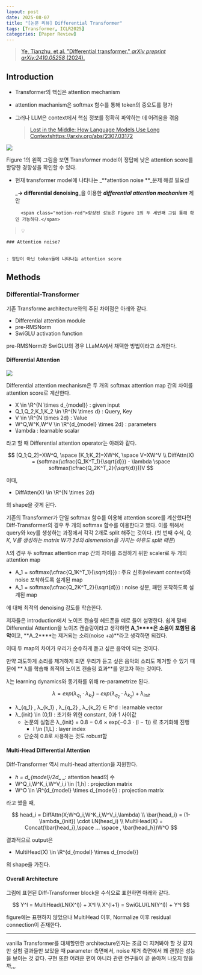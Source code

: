 ```yaml
---
layout: post
date: 2025-08-07
title: "[논문 리뷰] Differential Transformer"
tags: [Transformer, ICLR2025]
categories: [Paper Review]
---
```


> [Ye, Tianzhu, et al. "Differential transformer." ](https://arxiv.org/abs/2410.05258)[_arXiv preprint arXiv:2410.05258_](https://arxiv.org/abs/2410.05258)[ (2024).](https://arxiv.org/abs/2410.05258)



## Introduction

- Transformer의 핵심은 attention mechanism
- attention machanism은 softmax 함수를 통해 token의 중요도를 평가
- 그러나 LLM은 context에서 핵심 정보를 정확히 파악하는 데 어려움을 겪음

	> [Lost in the Middle: How Language Models Use Long Contextshttps://arxiv.org/abs/2307.03172](https://arxiv.org/abs/2307.03172)


![](https://prod-files-secure.s3.us-west-2.amazonaws.com/542b861c-36a8-4051-84e5-8804b6728dba/9083ea56-691a-4752-ae26-47f403431ac8/image.png?X-Amz-Algorithm=AWS4-HMAC-SHA256&X-Amz-Content-Sha256=UNSIGNED-PAYLOAD&X-Amz-Credential=ASIAZI2LB46637EOEJMJ%2F20250918%2Fus-west-2%2Fs3%2Faws4_request&X-Amz-Date=20250918T032226Z&X-Amz-Expires=3600&X-Amz-Security-Token=IQoJb3JpZ2luX2VjEDgaCXVzLXdlc3QtMiJHMEUCIDNeCU4iR%2Ff%2BGEOqHtQCXfU3oXmLU5ZOx5aKVTa1FA1mAiEAsFzo8a6p1ZFNY9jMI7WM%2FLORnXfeM1LzzDLERUXlWr8qiAQIsf%2F%2F%2F%2F%2F%2F%2F%2F%2F%2FARAAGgw2Mzc0MjMxODM4MDUiDDo2c%2FOgUZ9FHvFjgCrcA%2BOObX80jEL7I%2FeA0CfMRRS1SSWAibYIx6L37m9dpMHs4zSkIxRhDZ8yRao0isz0pZ6iowYm0RuJnC2uoNO%2Br5AT%2FdtgHw6BRIZISfv7djagqVhOJIqya42vW9OWU3pGV%2Bm3rxdo%2BLhbZVkADoUt6T9TcsgpJ9zNXjK2nHXKBRskctOhY7G%2BJKYjBbC7vigstxvoiGaFWm04m4HgZ%2F3W8atUjJ8a6OG4rOjnRD7L%2BYJ66VgTQwvmlQ6x6dy5seUZW5fw1I7veZWdx%2FTS59DsiSG%2B6rw6cOjBsJscqebSDx9aIU%2F%2BO7ZSrPWWRGvLnrHbyw8Uz7XQMKkKWJ6UhNkzhS5kZENioepT9YOG%2Bf4%2B0UdtY6PhSK4PogiuMCVTEgi3f21EjgA6O2fgqochTXP7kCWJ9vcdJ%2FOKYjNpctbck4rpRqFbATWBNuIgT4Hy9dzK41S1FyCZuowwsqcVXV1xrSZ3VNSVpl%2FIrXG2S5ox6jdI4DAJ1X8yFBVTPfP%2FaZdc3YKdku%2FV4hSDZ7z18Mk9EibH56fQmD4eDX9h2SS%2F2jCsL0O%2FSklvVGsH6iwTFhXYAoIngZkPcsdNlpbyCki5XqkquFQndvZvx5enuK0duQ1FWMYO1K%2FHz1Jkf887MN2YrcYGOqUB9sE%2B7KuKu0D0Red5ah366fRRRtjIYELemYFr%2FQ8nfwxONKVEmmjo%2Fdlv8IuTAsRi75R56ArSROVUlgjfactmEZhuQMYsOGHJ2pgtvEalVkQs%2FOpp2LUhZ%2Fm18%2BzU00Y8Qe4AdCv9dKmCdvwMzfTru3cxra5je7Pmrgz6XdtTrRsmfu%2B3B28R53ENfjJijP%2FQ%2FprtRCAbHmA%2BMxOhXxqrVWcSWzOC&X-Amz-Signature=3c9286c32dff419beca42e499b20d4979814d3a96c4ef603bd29c13f87a70d54&X-Amz-SignedHeaders=host&x-amz-checksum-mode=ENABLED&x-id=GetObject)


Figure 1의 왼쪽 그림을 보면 Transformer model이 정답에 낮은 attention score를 할당한 경향성을 확인할 수 있다.

- 현재 transformer model에 나타나는 _**attention noise **_문제 해결 필요성

	_**→ differential denoising**_을 이용한 _**differential attention mechanism**_ 제안


		<span class="notion-red">향상된 성능은 Figure 1의 두 세번째 그림 통해 확인 가능하다.</span>


> 💡 


	### Attention noise?


	: 정답이 아닌 token들에 나타나는 attention score



## Methods



### Differential-Transformer


기존 Transforme architecture와의 주된 차이점은 아래와 같다.

- Differential attention module
- pre-RMSNorm
- SwiGLU activation function

pre-RMSNorm과 SwiGLU의 경우 LLaMA에서 채택한 방법이라고 소개한다.



#### Differential Attention


![](https://prod-files-secure.s3.us-west-2.amazonaws.com/542b861c-36a8-4051-84e5-8804b6728dba/116d70b2-1963-4810-9167-f4c7d8a06e8f/image.png?X-Amz-Algorithm=AWS4-HMAC-SHA256&X-Amz-Content-Sha256=UNSIGNED-PAYLOAD&X-Amz-Credential=ASIAZI2LB46637EOEJMJ%2F20250918%2Fus-west-2%2Fs3%2Faws4_request&X-Amz-Date=20250918T032226Z&X-Amz-Expires=3600&X-Amz-Security-Token=IQoJb3JpZ2luX2VjEDgaCXVzLXdlc3QtMiJHMEUCIDNeCU4iR%2Ff%2BGEOqHtQCXfU3oXmLU5ZOx5aKVTa1FA1mAiEAsFzo8a6p1ZFNY9jMI7WM%2FLORnXfeM1LzzDLERUXlWr8qiAQIsf%2F%2F%2F%2F%2F%2F%2F%2F%2F%2FARAAGgw2Mzc0MjMxODM4MDUiDDo2c%2FOgUZ9FHvFjgCrcA%2BOObX80jEL7I%2FeA0CfMRRS1SSWAibYIx6L37m9dpMHs4zSkIxRhDZ8yRao0isz0pZ6iowYm0RuJnC2uoNO%2Br5AT%2FdtgHw6BRIZISfv7djagqVhOJIqya42vW9OWU3pGV%2Bm3rxdo%2BLhbZVkADoUt6T9TcsgpJ9zNXjK2nHXKBRskctOhY7G%2BJKYjBbC7vigstxvoiGaFWm04m4HgZ%2F3W8atUjJ8a6OG4rOjnRD7L%2BYJ66VgTQwvmlQ6x6dy5seUZW5fw1I7veZWdx%2FTS59DsiSG%2B6rw6cOjBsJscqebSDx9aIU%2F%2BO7ZSrPWWRGvLnrHbyw8Uz7XQMKkKWJ6UhNkzhS5kZENioepT9YOG%2Bf4%2B0UdtY6PhSK4PogiuMCVTEgi3f21EjgA6O2fgqochTXP7kCWJ9vcdJ%2FOKYjNpctbck4rpRqFbATWBNuIgT4Hy9dzK41S1FyCZuowwsqcVXV1xrSZ3VNSVpl%2FIrXG2S5ox6jdI4DAJ1X8yFBVTPfP%2FaZdc3YKdku%2FV4hSDZ7z18Mk9EibH56fQmD4eDX9h2SS%2F2jCsL0O%2FSklvVGsH6iwTFhXYAoIngZkPcsdNlpbyCki5XqkquFQndvZvx5enuK0duQ1FWMYO1K%2FHz1Jkf887MN2YrcYGOqUB9sE%2B7KuKu0D0Red5ah366fRRRtjIYELemYFr%2FQ8nfwxONKVEmmjo%2Fdlv8IuTAsRi75R56ArSROVUlgjfactmEZhuQMYsOGHJ2pgtvEalVkQs%2FOpp2LUhZ%2Fm18%2BzU00Y8Qe4AdCv9dKmCdvwMzfTru3cxra5je7Pmrgz6XdtTrRsmfu%2B3B28R53ENfjJijP%2FQ%2FprtRCAbHmA%2BMxOhXxqrVWcSWzOC&X-Amz-Signature=267daa1d798355d7f441cb8bfa4cfef541de8fbb11ba08c3f8353f41f043b2fb&X-Amz-SignedHeaders=host&x-amz-checksum-mode=ENABLED&x-id=GetObject)


Differential attention mechanism은 두 개의 softmax attention map 간의 차이를 attention score로 계산한다.

- X \in \R^{N \times d\_{model}} : given input
- Q\_1,Q\_2,K\_1,K\_2 \in \R^{N \times d} : Query, Key
- V \in \R^{N \times 2d} : Value
- W^Q,W^K,W^V \in \R^{d\_{model} \times 2d} : parameters
- \lambda : learnable scalar

라고 할 때 Differential attention operator는 아래와 같다.


$$
[Q_1;Q_2]=XW^Q, \space [K_1;K_2]=XW^K, \space V=XW^V \\
DiffAttn(X) = (softmax(\cfrac{Q_1K^T_1}{\sqrt{d}}) - \lambda \space softmax(\cfrac{Q_2K^T_2}{\sqrt{d}}))V
$$


이때,

- DiffAtten(X) \in \R^{N \times 2d}

의 shape을 갖게 된다.


기존의 Transformer가 단일 softmax 함수를 이용해 attention score를 계산했다면 Diff-Transformer의 경우 두 개의 softmax 함수를 이용한다고 했다. 이를 위해서 query와 key를 생성하는 과정에서 각각 2개로 split 해주는 것이다. <span class="notion-red">(첫 번째 수식, </span><span class="notion-red">_Q, K, V를 생성하는 matrix W가 2d의 dismension을 가지는 이유도 split 때문_</span><span class="notion-red">)</span>


 λ의 경우 두 softmax attention map 간의 차이를 조정하기 위한 scaler로 두 개의 attention map

- A\_1 = softmax(\cfrac{Q\_1K^T\_1}{\sqrt{d}}) : 주요 신호(relevant context)와 noise 포착하도록 설계된 map
- A\_1 = softmax(\cfrac{Q\_2K^T\_2}{\sqrt{d}}) : noise 성분, 패턴 포착하도록 설계된 map 

에 대해 최적의 denoising 강도를 학습한다.


저자들은 introduction에서 노이즈 캔슬링 헤드폰을 예로 들어 설명한다. 쉽게 말해 Differential Attention을 노이즈 캔슬링이라고 생각하면 **A\_1****은 소음이 포함된 음악**이고, **A\_2****는 제거되는 소리(noise +a)**라고 생각하면 되겠다. 


이때 두 map의 차이가 우리가 순수하게 듣고 싶은 음악이 되는 것이다. 


만약 과도하게 소리를 제거하게 되면 우리가 듣고 싶은 음악의 소리도 제거할 수 있기 때문에 ** λ를 학습해 최적의 노이즈 캔슬링 효과**를 얻고자 하는 것이다.


λ는 learning dynamics와 동기화를 위해 re-parametrize 된다.


$$
\lambda = exp(\lambda_{q_1} \cdot \lambda_{k_1}) - exp(\lambda_{q_2} \cdot \lambda_{k_2}) + \lambda_{init}
$$

- λ\_{q\_1} , λ\_{k\_1} , λ\_{q\_2} , λ\_{k\_2} ∈ R^d : learnable vector
- λ\_{init} \in (0,1) : 초기화 위한 constant, 0과 1 사이값
	- 논문의 실험은 λ\_{init} = 0.8 − 0.6 × exp(−0.3 · (l − 1)) 로 초기화해 진행
		- l \in [1,L] : layer index
	- 단순히 0.8로 사용하는 것도 robust함


#### **Multi-Head Differential Attention**


Diff-Transformer 역시 multi-head attention을 지원한다.

- _h = d\_{model}/2d__ _: attention head의 수
- W^Q\_i,W^K\_i,W^V\_i,i \in [1,h] : projection matrix
- W^O \in \R^{d\_{model} \times d\_{model}} : projection matrix

라고 했을 때,


$$
head_i = DiffAttn(X;W^Q_i,W^K_i,W^V_i,\lambda) \\
\bar{head_i} = (1-\lambda_{init}) \cdot LN(head_i) \\
MultiHead(X) = Concat(\bar{head_i},\space ... \space , \bar{head_h})W^O
$$


결과적으로 output은

- MultiHead(X) \in \R^{d\_{model} \times d\_{model}}

의 shape을 가진다.



#### Overall Architecture


그림에 표현된 Diff-Transformer block을 수식으로 표현하면 아래와 같다.


$$
Y^l = MultiHead(LN(X^l)) + X^l \\
X^{l+1} = SwiGLU(LN(Y^l)) + Y^l
$$


figure에는 표현하지 않았으나 MultiHead 이후, Normalize 이후 residual connection이 존재한다.


---


vanilla Transformer를 대체할만한 architecture인지는 조금 더 지켜봐야 할 것 같지만 실험 결과들만 보았을 때 parameter 측면에서, noise 제거 측면에서 꽤 괜찮은 성능을 보이는 것 같다. 구현 또한 어려운 편이 아니라 관련 연구들이 곧 쏟아져 나오지 않을까,,,

